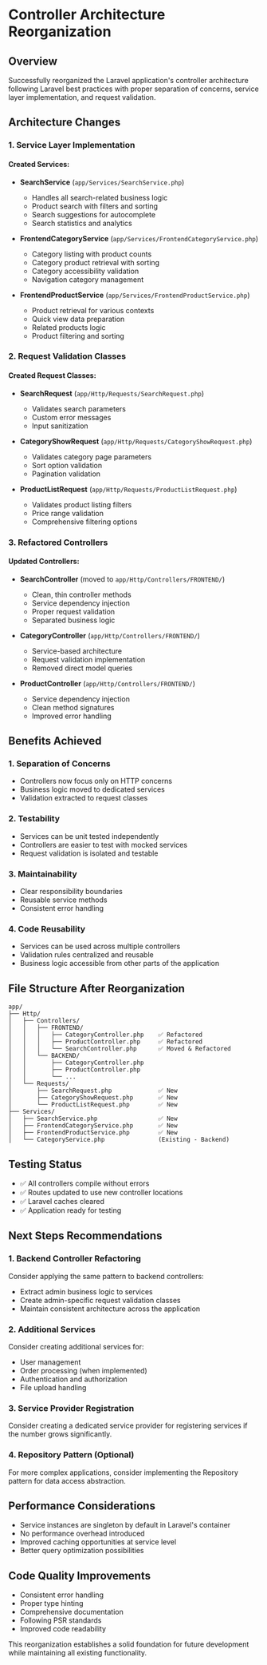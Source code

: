 # Controller Architecture Reorganization

## Overview
Successfully reorganized the Laravel application's controller architecture following Laravel best practices with proper separation of concerns, service layer implementation, and request validation.

## Architecture Changes

### 1. Service Layer Implementation

#### Created Services:
- **SearchService** (`app/Services/SearchService.php`)
  - Handles all search-related business logic
  - Product search with filters and sorting
  - Search suggestions for autocomplete
  - Search statistics and analytics

- **FrontendCategoryService** (`app/Services/FrontendCategoryService.php`)
  - Category listing with product counts
  - Category product retrieval with sorting
  - Category accessibility validation
  - Navigation category management

- **FrontendProductService** (`app/Services/FrontendProductService.php`)
  - Product retrieval for various contexts
  - Quick view data preparation
  - Related products logic
  - Product filtering and sorting

### 2. Request Validation Classes

#### Created Request Classes:
- **SearchRequest** (`app/Http/Requests/SearchRequest.php`)
  - Validates search parameters
  - Custom error messages
  - Input sanitization

- **CategoryShowRequest** (`app/Http/Requests/CategoryShowRequest.php`)
  - Validates category page parameters
  - Sort option validation
  - Pagination validation

- **ProductListRequest** (`app/Http/Requests/ProductListRequest.php`)
  - Validates product listing filters
  - Price range validation
  - Comprehensive filtering options

### 3. Refactored Controllers

#### Updated Controllers:
- **SearchController** (moved to `app/Http/Controllers/FRONTEND/`)
  - Clean, thin controller methods
  - Service dependency injection
  - Proper request validation
  - Separated business logic

- **CategoryController** (`app/Http/Controllers/FRONTEND/`)
  - Service-based architecture
  - Request validation implementation
  - Removed direct model queries

- **ProductController** (`app/Http/Controllers/FRONTEND/`)
  - Service dependency injection
  - Clean method signatures
  - Improved error handling

## Benefits Achieved

### 1. Separation of Concerns
- Controllers now focus only on HTTP concerns
- Business logic moved to dedicated services
- Validation extracted to request classes

### 2. Testability
- Services can be unit tested independently
- Controllers are easier to test with mocked services
- Request validation is isolated and testable

### 3. Maintainability
- Clear responsibility boundaries
- Reusable service methods
- Consistent error handling

### 4. Code Reusability
- Services can be used across multiple controllers
- Validation rules centralized and reusable
- Business logic accessible from other parts of the application

## File Structure After Reorganization

```
app/
├── Http/
│   ├── Controllers/
│   │   ├── FRONTEND/
│   │   │   ├── CategoryController.php    ✅ Refactored
│   │   │   ├── ProductController.php     ✅ Refactored
│   │   │   └── SearchController.php      ✅ Moved & Refactored
│   │   └── BACKEND/
│   │       ├── CategoryController.php    
│   │       ├── ProductController.php     
│   │       └── ...
│   └── Requests/
│       ├── SearchRequest.php             ✅ New
│       ├── CategoryShowRequest.php       ✅ New
│       └── ProductListRequest.php        ✅ New
├── Services/
│   ├── SearchService.php                 ✅ New
│   ├── FrontendCategoryService.php       ✅ New
│   ├── FrontendProductService.php        ✅ New
│   └── CategoryService.php               (Existing - Backend)
```

## Testing Status
- ✅ All controllers compile without errors
- ✅ Routes updated to use new controller locations
- ✅ Laravel caches cleared
- ✅ Application ready for testing

## Next Steps Recommendations

### 1. Backend Controller Refactoring
Consider applying the same pattern to backend controllers:
- Extract admin business logic to services
- Create admin-specific request validation classes
- Maintain consistent architecture across the application

### 2. Additional Services
Consider creating additional services for:
- User management
- Order processing (when implemented)
- Authentication and authorization
- File upload handling

### 3. Service Provider Registration
Consider creating a dedicated service provider for registering services if the number grows significantly.

### 4. Repository Pattern (Optional)
For more complex applications, consider implementing the Repository pattern for data access abstraction.

## Performance Considerations
- Service instances are singleton by default in Laravel's container
- No performance overhead introduced
- Improved caching opportunities at service level
- Better query optimization possibilities

## Code Quality Improvements
- Consistent error handling
- Proper type hinting
- Comprehensive documentation
- Following PSR standards
- Improved code readability

This reorganization establishes a solid foundation for future development while maintaining all existing functionality.
